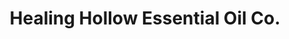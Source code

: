 ---
title: "Healing Hollow Essential Oil Co."
url: /kimberley/healing-hollow-essential-oil-co/
shop: shop
---